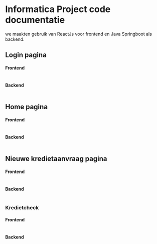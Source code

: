 # Informatica Project code documentatie

we maakten gebruik van ReactJs voor frontend en Java Springboot als backend.

## Login pagina

#### Frontend

```javascript

```

#### Backend

```java

```

## Home pagina

#### Frontend

```javascript

```

#### Backend

```java

```

## Nieuwe kredietaanvraag pagina

#### Frontend

```javascript

```

#### Backend

```java

```

### Kredietcheck

#### Frontend

```javascript

```

#### Backend

```java

```